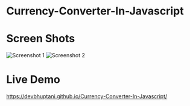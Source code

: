 # Currency-Converter-In-Javascript

# Screen Shots

![Screenshot 1](https://user-images.githubusercontent.com/93428433/156566836-0646ea82-7367-4eb3-b2ac-d72d4f3ab8f6.jpeg)
![Screenshot 2](https://user-images.githubusercontent.com/93428433/156566948-f9ddefed-04a3-4af6-a81f-3f7639af570d.jpeg)

# Live Demo
https://devbhuptani.github.io/Currency-Converter-In-Javascript/
